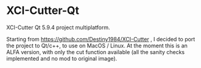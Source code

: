 # XCI-Cutter-Qt
XCI-Cutter Qt 5.9.4 project multiplatform.

Starting from https://github.com/Destiny1984/XCI-Cutter , I decided to port the project to Qt/c++, to use on MacOS / Linux.
At the moment this is an ALFA version, with only the cut function available (all the sanity checks implemented and no mod to original image).